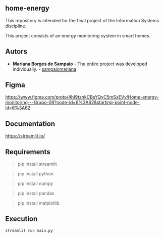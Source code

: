 ## home-energy

This repository is intended for the final project of the Information Systems discipline.

This project consists of an energy monitoring system in smart homes.

## Autors 

- **Mariana Borges de Sampaio** - The entire project was developed individually. - [sampaiomariana](https://github.com/sampaiomariana)

## Figma

https://www.figma.com/proto/4hI9tznkCBsYQyC5mSxEVv/Home-energy-monitoring---Grupo-08?node-id=6%3A62&starting-point-node-id=6%3A62


## Documentation

https://streamlit.io/

## Requirements

> pip install streamlit

> pip install python

> pip install numpy

> pip install pandas

> pip install matplotlib

## Execution
```
streamlit run main.py
```